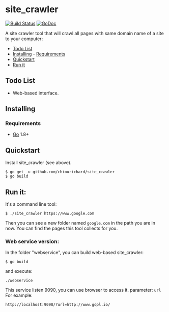 # site_crawler

[![Build Status](https://travis-ci.org/chiourichard/site_crawler.svg?branch=master)](https://travis-ci.org/chiourichard/site_crawler)
[![GoDoc](https://godoc.org/github.com/chiourichard/site_crawler?status.svg)](https://godoc.org/github.com/chiourichard/site_crawler)

A site crawler tool that will crawl all pages with same domain name of a site to your computer:

<!-- MarkdownTOC -->

* [Todo List](#todo-list)
* [Installing](#installing) - [Requirements](#requirements)
* [Quickstart](#quickstart)
* [Run it](#run-it)

<!-- /MarkdownTOC -->

## Todo List

* Web-based interface.

## Installing

### Requirements

* [Go](https://golang.org/dl/) 1.8+

## Quickstart

Install site_crawler (see above).

```
$ go get -u github.com/chiourichard/site_crawler
$ go build
```

## Run it:

It's a command line tool:

```
$ ./site_crawler https://www.google.com
```

Then you can see a new folder named `google.com` in the path you are in now. You can find the pages this tool collects for you.

### Web service version:

In the folder "webservice", you can build web-based site_crawler:

```
$ go build
```

and execute:

```
./webservice
```

This service listen 9090, you can use browser to access it.
parameter: `url`
For example:

```
http://localhost:9090/?url=http://www.gopl.io/
```
